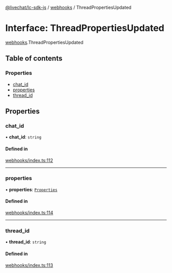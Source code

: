 [@livechat/lc-sdk-js](../README.md) / [webhooks](../modules/webhooks.md) / ThreadPropertiesUpdated

# Interface: ThreadPropertiesUpdated

[webhooks](../modules/webhooks.md).ThreadPropertiesUpdated

## Table of contents

### Properties

- [chat\_id](webhooks.ThreadPropertiesUpdated.md#chat_id)
- [properties](webhooks.ThreadPropertiesUpdated.md#properties)
- [thread\_id](webhooks.ThreadPropertiesUpdated.md#thread_id)

## Properties

### chat\_id

• **chat\_id**: `string`

#### Defined in

[webhooks/index.ts:112](https://github.com/livechat/lc-sdk-js/blob/10347df/src/webhooks/index.ts#L112)

___

### properties

• **properties**: [`Properties`](webhooks_structures_structures.Properties.md)

#### Defined in

[webhooks/index.ts:114](https://github.com/livechat/lc-sdk-js/blob/10347df/src/webhooks/index.ts#L114)

___

### thread\_id

• **thread\_id**: `string`

#### Defined in

[webhooks/index.ts:113](https://github.com/livechat/lc-sdk-js/blob/10347df/src/webhooks/index.ts#L113)
